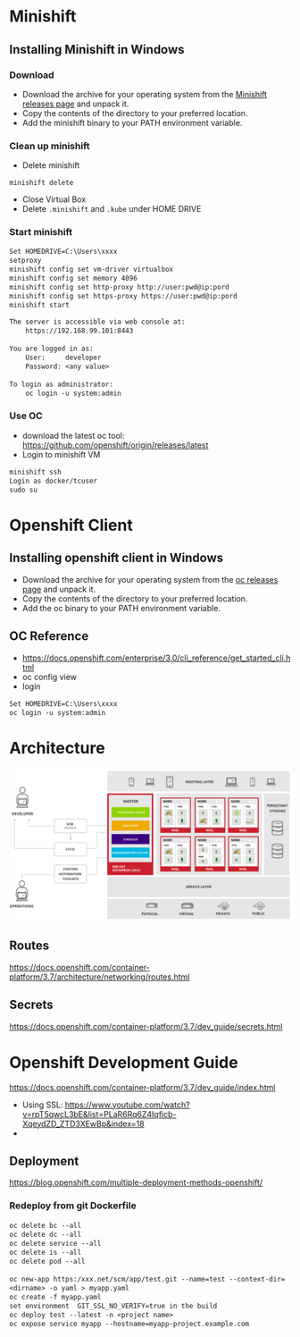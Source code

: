 # Minishift
## Installing Minishift in Windows
### Download
* Download the archive for your operating system from the [Minishift releases page](https://github.com/minishift/minishift/releases) and unpack it.
* Copy the contents of the directory to your preferred location.
* Add the minishift binary to your PATH environment variable.
### Clean up minishift
* Delete minishift
```
minishift delete
```
* Close Virtual Box
* Delete `.minishift` and `.kube` under HOME DRIVE
### Start minishift
```
Set HOMEDRIVE=C:\Users\xxxx
setproxy
minishift config set vm-driver virtualbox 
minishift config set memory 4096
minishift config set http-proxy http://user:pwd@ip:pord
minishift config set https-proxy https://user:pwd@ip:pord
minishift start 
```
```
The server is accessible via web console at:
    https://192.168.99.101:8443

You are logged in as:
    User:     developer
    Password: <any value>

To login as administrator:
    oc login -u system:admin
```

### Use OC
* download the latest oc tool:  https://github.com/openshift/origin/releases/latest
* Login to minishift VM
```
minishift ssh
Login as docker/tcuser
sudo su
```

# Openshift Client
## Installing openshift client in Windows
* Download the archive for your operating system from the [oc releases page](https://github.com/openshift/origin/releases/latest) and unpack it.
* Copy the contents of the directory to your preferred location.
* Add the oc binary to your PATH environment variable.

## OC Reference
* https://docs.openshift.com/enterprise/3.0/cli_reference/get_started_cli.html
* oc config view
* login
```
Set HOMEDRIVE=C:\Users\xxxx
oc login -u system:admin
```


# Architecture
![alt text](images/openshift_architecture.jpg)

## Routes
https://docs.openshift.com/container-platform/3.7/architecture/networking/routes.html

## Secrets
https://docs.openshift.com/container-platform/3.7/dev_guide/secrets.html

# Openshift Development Guide
https://docs.openshift.com/container-platform/3.7/dev_guide/index.html

* Using SSL: https://www.youtube.com/watch?v=rpT5qwcL3bE&list=PLaR6Rq6Z4Iqficb-XqeydZD_ZTD3XEwBp&index=18
* 
## Deployment
https://blog.openshift.com/multiple-deployment-methods-openshift/
### Redeploy from git Dockerfile
```
oc delete bc --all
oc delete dc --all
oc delete service --all
oc delete is --all
oc delete pod --all

oc new-app https:/xxx.net/scm/app/test.git --name=test --context-dir=<dirname> -o yaml > myapp.yaml
oc create -f myapp.yaml
set environment  GIT_SSL_NO_VERIFY=true in the build
oc deploy test --latest -n <project name>
oc expose service myapp --hostname=myapp-project.example.com
```
